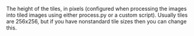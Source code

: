 The height of the tiles, in pixels (configured when processing the images into
tiled images using either process.py or a custom script). Usually tiles are
256x256, but if you have nonstandard tile sizes then you can change this. 
